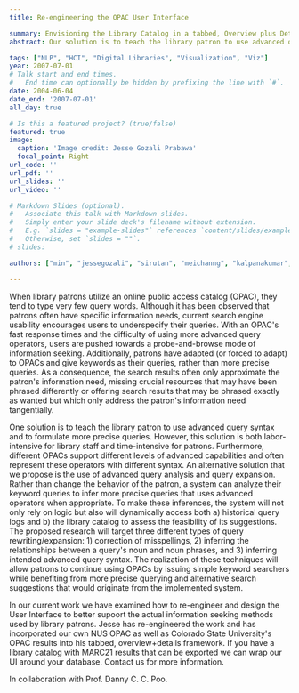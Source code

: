 ```yaml
---
title: Re-engineering the OPAC User Interface

summary: Envisioning the Library Catalog in a tabbed, Overview plus Details framework.
abstract: Our solution is to teach the library patron to use advanced query syntax and to formulate more precise queries. However, this solution is both labor-intensive for library staff and time-intensive for patrons.  We have examined how to re-engineer and design the User Interface to better supoort the actual information seeking methods used by library patrons.  

tags: ["NLP", "HCI", "Digital Libraries", "Visualization", "Viz"]
year: 2007-07-01
# Talk start and end times.
#   End time can optionally be hidden by prefixing the line with `#`.
date: 2004-06-04
date_end: '2007-07-01'
all_day: true

# Is this a featured project? (true/false)
featured: true
image:
  caption: 'Image credit: Jesse Gozali Prabawa'
  focal_point: Right
url_code: ''
url_pdf: ''
url_slides: ''
url_video: ''

# Markdown Slides (optional).
#   Associate this talk with Markdown slides.
#   Simply enter your slide deck's filename without extension.
#   E.g. `slides = "example-slides"` references `content/slides/example-slides.md`.
#   Otherwise, set `slides = ""`.
# slides:

authors: ["min", "jessegozali", "sirutan", "meichanng", "kalpanakumar", "longqiu"]

---
```

When library patrons utilize an online public access catalog (OPAC), they tend to type very few query words. Although it has been observed that patrons often have specific information needs, current search engine usability encourages users to underspecify their queries. With an OPAC's fast response times and the difficulty of using more advanced query operators, users are pushed towards a probe-and-browse mode of information seeking. Additionally, patrons have adapted (or forced to adapt) to OPACs and give keywords as their queries, rather than more precise queries. As a consequence, the search results often only approximate the patron's information need, missing crucial resources that may have been phrased differently or offering search results that may be phrased exactly as wanted but which only address the patron's information need tangentially.

One solution is to teach the library patron to use advanced query syntax and to formulate more precise queries. However, this solution is both labor-intensive for library staff and time-intensive for patrons. Furthermore, different OPACs support different levels of advanced capabilities and often represent these operators with different syntax. An alternative solution that we propose is the use of advanced query analysis and query expansion. Rather than change the behavior of the patron, a system can analyze their keyword queries to infer more precise queries that uses advanced operators when appropriate. To make these inferences, the system will not only rely on logic but also will dynamically access both a) historical query logs and b) the library catalog to assess the feasibility of its suggestions.
The proposed research will target three different types of query rewriting/expansion: 1) correction of misspellings, 2) inferring the relationships between a query's noun and noun phrases, and 3) inferring intended advanced query syntax. The realization of these techniques will allow patrons to continue using OPACs by issuing simple keyword searchers while benefiting from more precise querying and alternative search suggestions that would originate from the implemented system.

 In our current work we have examined how to re-engineer and design the User Interface to better supoort the actual information seeking methods used by library patrons.  Jesse has re-engineered the work and has incorporated our own NUS OPAC as well as Colorado State University's OPAC results into his tabbed, overview+details framework.  If you have a library catalog with MARC21 results that can be exported we can wrap our UI around your database.  Contact us for more information.

 In collaboration with Prof. Danny C. C. Poo.
